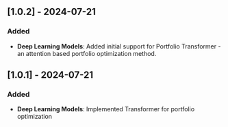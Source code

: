 ## [1.0.2] - 2024-07-21

### Added
- **Deep Learning Models**: Added initial support for Portfolio Transformer - an attention based portfolio optimization method.

## [1.0.1] - 2024-07-21

### Added
- **Deep Learning Models**: Implemented Transformer for portfolio optimization